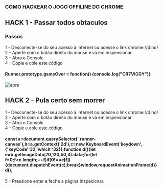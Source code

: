 ### COMO HACKEAR O JOGO OFFILINE DO CHROME

## HACK 1 - Passar todos obtaculos

### Passos


1 - Desconecte-se do seu acesso à internet ou acesse o link chrome://dino/ <br>
2 - Aperte com o botão direito do mouse e vá em inspensionar. <br>
3 - Abra o Console.<br>
4 - Copie e cole este código 
 #### Runner.prototype.gameOver = function() {console.log("CR7VIGGY")}<br>
![apre](https://github.com/Richardrafael/hack_chrome_dino/blob/main/img/hack_1.PNG)<br>


## HACK 2 - Pula certo sem morrer 
1 - Desconecte-se do seu acesso à internet ou acesse o link chrome://dino/ <br>
2 - Aperte com o botão direito do mouse e vá em inspensionar. <br>
3 - Abra o Console.<br>
4 - Copie e cole este código
#### const a=document.querySelector('.runner-canvas'),b=a.getContext('2d'),c=new KeyboardEvent('keydown',{'keyCode':32,'which':32});function d(){let e=b.getImageData(70,120,50,4).data;for(let f=0;f<e.length;++f)if(0!==e[f]){document.dispatchEvent(c);break}window.requestAnimationFrame(d)}d();
5 - Pressione enter e feche a página Inspecionar.<br>


